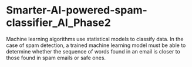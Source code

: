 # Smarter-AI-powered-spam-classifier_AI_Phase2
Machine learning algorithms use statistical models to classify data. In the case of spam detection, a trained machine learning model must be able to determine whether the sequence of words found in an email is closer to those found in spam emails or safe ones.
